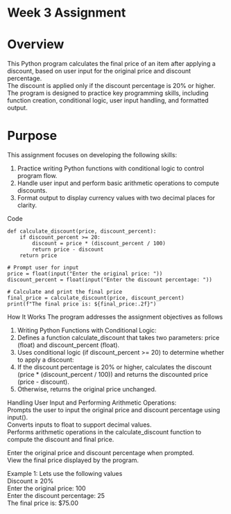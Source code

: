 # Week 3 Assignment

# Overview
This Python program calculates the final price of an item after applying a discount, based on user input for the original price and discount percentage.  
The discount is applied only if the discount percentage is 20% or higher.  
The program is designed to practice key programming skills, including function creation, conditional logic, user input handling, and formatted output.  
# Purpose
This assignment focuses on developing the following skills:

1. Practice writing Python functions with conditional logic to control program flow.  
2. Handle user input and perform basic arithmetic operations to compute discounts.  
3. Format output to display currency values with two decimal places for clarity.  

Code
```
def calculate_discount(price, discount_percent):
    if discount_percent >= 20:
        discount = price * (discount_percent / 100)
        return price - discount
    return price

# Prompt user for input
price = float(input("Enter the original price: "))
discount_percent = float(input("Enter the discount percentage: "))

# Calculate and print the final price
final_price = calculate_discount(price, discount_percent)
print(f"The final price is: ${final_price:.2f}")
```

How It Works
The program addresses the assignment objectives as follows  

1. Writing Python Functions with Conditional Logic:  
2. Defines a function calculate_discount that takes two parameters: price (float) and discount_percent (float).  
3. Uses conditional logic (if discount_percent >= 20) to determine whether to apply a discount:  
4. If the discount percentage is 20% or higher, calculates the discount (price * (discount_percent / 100)) and returns the discounted price (price - discount).  
5. Otherwise, returns the original price unchanged.  


Handling User Input and Performing Arithmetic Operations:  
Prompts the user to input the original price and discount percentage using input().  
Converts inputs to float to support decimal values.  
Performs arithmetic operations in the calculate_discount function to compute the discount and final price.  


Enter the original price and discount percentage when prompted.  
View the final price displayed by the program.  

Example 1: Lets use the following values  
Discount ≥ 20%  
Enter the original price: 100  
Enter the discount percentage: 25  
The final price is: $75.00  



